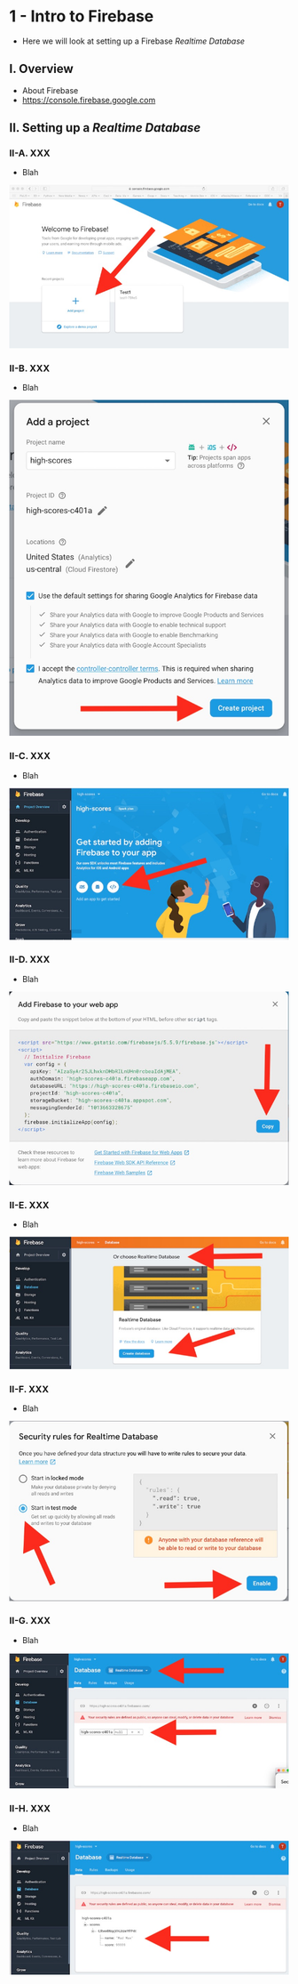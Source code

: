 # 1 - Intro to Firebase 

- Here we will look at setting up a Firebase *Realtime Database*

## I. Overview
- About Firebase
- https://console.firebase.google.com


## II. Setting up a *Realtime Database*


### II-A. XXX

- Blah

![screenshot](_images/firebase-1.jpg)


### II-B. XXX

- Blah

![screenshot](_images/firebase-2.jpg)

### II-C. XXX

- Blah

![screenshot](_images/firebase-3.jpg)

### II-D. XXX

- Blah

![screenshot](_images/firebase-4.jpg)

### II-E. XXX

- Blah

![screenshot](_images/firebase-5.jpg)


### II-F. XXX

- Blah

![screenshot](_images/firebase-6.jpg)


### II-G. XXX

- Blah

![screenshot](_images/firebase-7.jpg)


### II-H. XXX

- Blah

![screenshot](_images/firebase-8.jpg)





